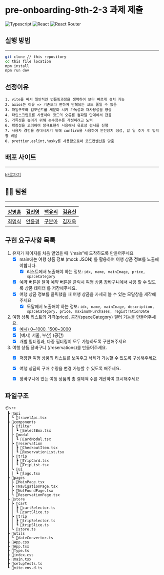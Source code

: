 # pre-onboarding-9th-2-3 과제 제출

<p>
<img alt="Typescript" src="https://img.shields.io/badge/Typescript-v4.9.4-3178C6?style=plastic&logoColor=white%22/%3E"/>
<img alt="React" src="https://img.shields.io/badge/React-v18.2.0-61DAFB?style=plastic&logo=react&logoColor=white"/>
<img alt="React Router" src="https://img.shields.io/badge/React Router-v6.8.0-CA4245?style=plastic&logo=reactrouter&logoColor=white"/>
</p>

## 실행 방법

---

```sh
git clone // this repository
cd this file location
npm install
npm run dev
```

## 선정이유

```
1. vite를 써서 일반적인 번들링과정을 생략하여 보다 빠르게 설치 가능
2. axios쓴 이유 => 기존보다 편하며 반복되는 코드 줄일 수 있음
3. 파일구조와 컴포넌트를 세분화 시켜 가독성과 재사용성을 향상
4. 타입스크립트를 사용하여 코드의 오류를 컴파일 단계에서 잡음
5. 가독성을 높이기 위해 순수함수를 작성하려고 노력
6. 확장성을 고려하여 정규표현식 사용해서 유효성 검사를 진행
7. 사용자 경험을 증대시키기 위해 confirm을 사용하여 안전장치 생성, 할 일 추가 후 입력창 비움
8. prettier,eslint,husky를 사용함으로써 코드컨벤션을 맞춤
```

## 배포 사이트

---

[바로가기](http://s3-deploy-cicd.s3-website.ap-northeast-2.amazonaws.com/)

## 👨‍💻 팀원

---

| [강명훈](https://github.com/michoball) | [김진영](https://github.com/tbs01215)  |  [백유리](https://github.com/BaekYuri)  | [김유신](https://github.com/kysclient) |
| :------------------------------------: | :------------------------------------: | :-------------------------------------: | :------------------------------------: |
| [최명식](https://github.com/mysungsik) | [안윤경](https://github.com/skyhanull) | [구본아](https://github.com/bona373737) | [김재욱](https://github.com/WooGie911) |

## 구현 요구사항 목록

1. 유저가 페이지를 처음 열었을 때 “/main”에 도착하도록 만들어주세요
     -[x] main에는 여행 상품 정보 (mock JSON) 를 활용하여 여행 상품 정보를 노출해야합니다.
         -[x] 리스트에서 노출해야 하는 정보: `idx, name, mainImage, price, spaceCategory`
     -[x] 예약 버튼을 달아 예약 버튼을 클릭시 여행 상품 장바구니에서 사용 할 수 있도록 상품 데이터
    를 저장해주세요.
    - [x] 여행 상품 정보를 클릭했을 때 여행 상품을 자세히 볼 수 있는 모달창을 제작해주세요
        - [x] 모달에서 노출해야 하는 정보: `idx, name, mainImage, description, spaceCategory, price, maximumPurchases, registrationDate`
2. 여행 상품 리스트의 가격(price), 공간(spaceCategory) 필터 기능을 만들어주세요.
    - [x] [예시) 0~1000, 1500~3000](가격)
    - [x] [예시) 서울, 부산] (공간)
    - [x] 개별 필터링과, 다중 필터링이 모두 가능하도록 구현해주세요
3. 여행 상품 장바구니 (/reservations)를 만들어주세요.
    - [x] 저장한 여행 상품의 리스트를 보여주고 삭제가 가능할 수 있도록 구성해주세요.
    - [x] 여행 상품의 구매 수량을 변경 가능할 수 있도록 해주세요.
    - [x] 장바구니에 있는 여행 상품의 총 결제액 수를 계산하여 표시해주세요
    
    
## 파일구조
```
📦src
 ┣ 📂api
 ┃ ┗ 📜travelApi.tsx
 ┣ 📂components
 ┃ ┣ 📂filter
 ┃ ┃ ┗ 📜SelectBox.tsx
 ┃ ┣ 📂modal
 ┃ ┃ ┗ 📜CardModal.tsx
 ┃ ┣ 📂reservation
 ┃ ┃ ┣ 📜CheckoutItem.tsx
 ┃ ┃ ┗ 📜ReservationList.tsx
 ┃ ┣ 📂trip
 ┃ ┃ ┣ 📜TripCard.tsx
 ┃ ┃ ┗ 📜TripList.tsx
 ┃ ┗ 📂ui
 ┃ ┃ ┗ 📜logo.tsx
 ┣ 📂pages
 ┃ ┣ 📜MainPage.tsx
 ┃ ┣ 📜NavigationPage.tsx
 ┃ ┣ 📜NotFoundPage.tsx
 ┃ ┗ 📜ReservationPage.tsx
 ┣ 📂store
 ┃ ┣ 📂cart
 ┃ ┃ ┣ 📜cartSelector.ts
 ┃ ┃ ┗ 📜cartSlice.ts
 ┃ ┣ 📂trip
 ┃ ┃ ┣ 📜tripSelector.ts
 ┃ ┃ ┗ 📜tripSlice.ts
 ┃ ┗ 📜store.ts
 ┣ 📂utils
 ┃ ┗ 📜dateConvertor.ts
 ┣ 📜App.css
 ┣ 📜App.tsx
 ┣ 📜Type.ts
 ┣ 📜index.css
 ┣ 📜main.tsx
 ┣ 📜setupTests.ts
 ┗ 📜vite-env.d.ts
```
